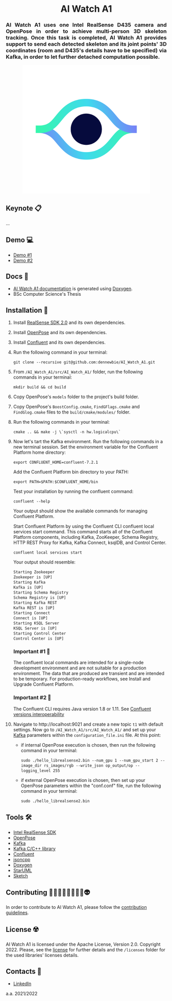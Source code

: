 <p>
    <div align="center">
        <h1> AI Watch A1 </h1>
    </div>
    <div align="justify">
        <h3> AI Watch A1 uses one Intel RealSense D435 camera and OpenPose in order to achieve multi-person 3D skeleton tracking. Once this task is completed, AI Watch A1 provides support to send each detected skeleton and its joint points' 3D coordinates (room and D435's details have to be specified) via Kafka, in order to let further detached computation possible.
        </h3>
    </div>
    <div align="center">
        <img src="https://github.com/dennewbie/AI_Watch_A1/blob/main/design/eye_big_white@2x.png" width="400">
    </div>
</p>

<p><div></div></p>

## Keynote 📋
...



## Demo 💻
- [Demo #1](https://youtu.be/Ac0V8Dj0FbI)
- [Demo #2]()



## Docs 📜
- [AI Watch A1 documentation](https://dennewbie.github.io/AI_Watch_A1/doc/index.html) is generated using [Doxygen](https://doxygen.nl/).
- BSc Computer Science's Thesis



## Installation 🚀
1. Install [RealSense SDK 2.0](https://github.com/IntelRealSense/librealsense) and its own dependencies.

2. Install [OpenPose](https://github.com/CMU-Perceptual-Computing-Lab/openpose) and its own dependencies.

3. Install [Confluent](https://www.confluent.io/) and its own dependencies.

4. Run the following command in your terminal:
   ```
   git clone --recursive git@github.com:dennewbie/AI_Watch_A1.git
   ```

5. From `/AI_Watch_A1/src/AI_Watch_A1/` folder, run the following commands in your terminal:
   
   ```
   mkdir build && cd build
   ```
   
6. Copy OpenPose's `models` folder to the project's build folder.

7. Copy OpenPose's `BoostConfig.cmake`, `FindGFlags.cmake` and `FindGlog.cmake` files  to the `build/cmake/modules/` folder.

8. Run the following commands in your terminal:
   
   ```
   cmake .. && make -j \`sysctl -n hw.logicalcpu\`
   ```

9. Now let's tart the Kafka environment. Run the following commands in a new terminal session. Set the environment variable for the Confluent Platform home directory:
    ```
    export CONFLUENT_HOME=confluent-7.2.1
    ```
    Add the Confluent Platform bin directory to your PATH:
    ```
    export PATH=$PATH:$CONFLUENT_HOME/bin
    ```
    Test your installation by running the confluent command:
    ```
    confluent --help
    ```
    Your output should show the available commands for managing Confluent Platform.

    Start Confluent Platform by using the Confluent CLI confluent local services start command. This command starts all of the Confluent Platform components, including Kafka, ZooKeeper, Schema Registry, HTTP REST Proxy for Kafka, Kafka Connect, ksqlDB, and Control Center. 
    ```
    confluent local services start
    ```

    Your output should resemble:
    ```
    Starting Zookeeper
    Zookeeper is [UP]
    Starting Kafka
    Kafka is [UP]
    Starting Schema Registry
    Schema Registry is [UP]
    Starting Kafka REST
    Kafka REST is [UP]
    Starting Connect
    Connect is [UP]
    Starting KSQL Server
    KSQL Server is [UP]
    Starting Control Center
    Control Center is [UP]
    ```

    ### Important #1 📌
    The confluent local commands are intended for a single-node development environment and are not suitable for a production environment. The data that are produced are transient and are intended to be temporary. For production-ready workflows, see Install and Upgrade Confluent Platform.

    ### Important #2 📌
    The Confluent CLI requires Java version 1.8 or 1.11.
    See [Confluent versions interoperability](https://docs.confluent.io/current/installation/versions-interoperability.html)
   
10. Navigate to http://localhost:9021 and create a new topic `t1` with default settings. Now go to `/AI_Watch_A1/src/AI_Watch_A1/` and set up your [Kafka](https://github.com/edenhill/librdkafka) parameters within the `configuration_file.ini` file. At this point:
    - if internal OpenPose execution is chosen, then run the following command in your terminal:
   
        ```
        sudo ./hello_librealsense2.bin --num_gpu 1 --num_gpu_start 2 --image_dir rs_images/rgb --write_json op_output/op --logging_level 255
        ```
    - if external OpenPose execution is chosen, then set up your OpenPose parameters within the "conf.conf" file, run the following command in your terminal:

        ```
        sudo ./hello_librealsense2.bin
        ```



## Tools 🛠
- [Intel RealSense SDK](https://github.com/IntelRealSense/librealsense)
- [OpenPose](https://github.com/CMU-Perceptual-Computing-Lab/openpose)
- [Kafka](https://kafka.apache.org/)
- [Kafka C/C++ library](https://github.com/edenhill/librdkafka)
- [Confluent](https://www.confluent.io/)
- [jsoncpp](https://github.com/open-source-parsers/jsoncpp)
- [Doxygen](https://doxygen.nl/)
- [StarUML](https://staruml.io/)
- [Sketch](https://www.sketch.com/)



## Contributing 👨🏻👳🏾‍♂️👩🏼‍🦱👽
In order to contribute to AI Watch A1, please follow the [contribution guidelines](https://github.com/dennewbie/AI_Watch_A1/blob/main/CONTRIBUTING.md).



## License ☢️
AI Watch A1 is licensed under the Apache License, Version 2.0. Copyright 2022. Please, see the [license](https://github.com/dennewbie/AI_Watch_A1/blob/main/LICENSE) for further details and the `/licenses` folder for the used libraries' licenses details.



## Contacts 🪪
- [LinkedIn](https://www.linkedin.com/in/denny-caruso/)



a.a. 2021/2022